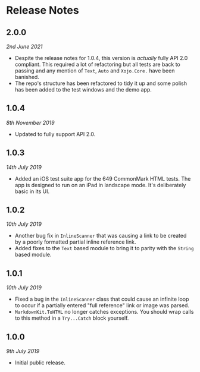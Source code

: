 # Release Notes

## 2.0.0
_2nd June 2021_
* Despite the release notes for 1.0.4, this version is _actually_ fully API 2.0 compliant. This required a lot of refactoring
but all tests are back to passing and any mention of `Text`, `Auto` and `Xojo.Core.` have been banished.
* The repo's structure has been refactored to tidy it up and some polish has been added to the test windows and the demo app.

## 1.0.4
_8th November 2019_
* Updated to fully support API 2.0.

## 1.0.3
_14th July 2019_
* Added an iOS test suite app for the 649 CommonMark HTML tests. The app is designed 
to run on an iPad in landscape mode. It's deliberately basic in its UI.

## 1.0.2
_10th July 2019_
* Another bug fix in `InlineScanner` that was causing a link to be created by 
a poorly formatted partial inline reference link.
* Added fixes to the `Text` based module to bring it to parity with the 
`String` based module.

## 1.0.1
_10th July 2019_
* Fixed a bug in the `InlineScanner` class that could cause an infinite loop to 
occur if a partially entered "full reference" link or image was parsed.
* `MarkdownKit.ToHTML` no longer catches exceptions. You should wrap calls 
to this method in a `Try...Catch` block yourself.

## 1.0.0
_9th July 2019_
* Initial public release.
